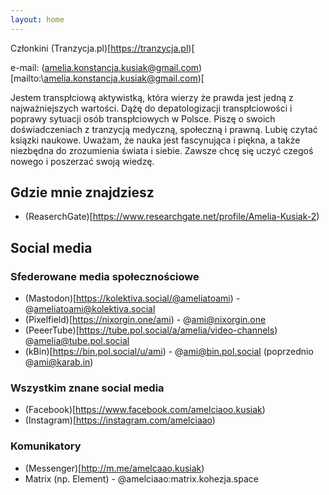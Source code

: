 ```yaml
---
layout: home
---
```


Członkini (Tranzycja.pl)[https://tranzycja.pl)[

e-mail: (amelia.konstancja.kusiak@gmail.com)[mailto:\\amelia.konstancja.kusiak@gmail.com)[

Jestem transpłciową aktywistką, która wierzy że prawda jest jedną z najważniejszych wartości. Dążę do depatologizacji transpłciowości i poprawy sytuacji osób transpłciowych w Polsce. Piszę o swoich doświadczeniach z tranzycją medyczną, społeczną i prawną. Lubię czytać ksiązki naukowe. Uważam, że nauka jest fascynująca i piękna, a także niezbędna do zrozumienia świata i siebie. Zawsze chcę się uczyć czegoś nowego i poszerzać swoją wiedzę.

## Gdzie mnie znajdziesz

- (ReaserchGate)[https://www.researchgate.net/profile/Amelia-Kusiak-2)

## Social media

### Sfederowane media społecznościowe

- (Mastodon)[https://kolektiva.social/@ameliatoami) - @ameliatoami@kolektiva.social
- (Pixelfield)[https://nixorgin.one/ami) - @ami@nixorgin.one
- (PeeerTube)[https://tube.pol.social/a/amelia/video-channels) @amelia@tube.pol.social
- (kBin)[https://bin.pol.social/u/ami) - @ami@bin.pol.social (poprzednio @ami@karab.in)

### Wszystkim znane social media

- (Facebook)[https://www.facebook.com/amelciaoo.kusiak)
- (Instagram)[https://instagram.com/amelciaao)

### Komunikatory

- (Messenger)[http://m.me/amelcaao.kusiak)
- Matrix (np. Element) - @amelciaao:matrix.kohezja.space

